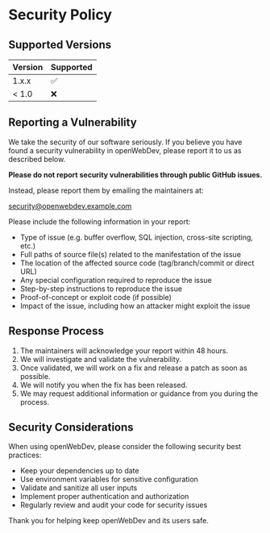 # Security Policy

## Supported Versions

| Version | Supported          |
| ------- | ------------------ |
| 1.x.x   | :white_check_mark: |
| < 1.0   | :x:                |

## Reporting a Vulnerability

We take the security of our software seriously. If you believe you have found a security vulnerability in openWebDev, please report it to us as described below.

**Please do not report security vulnerabilities through public GitHub issues.**

Instead, please report them by emailing the maintainers at:

security@openwebdev.example.com

Please include the following information in your report:

- Type of issue (e.g. buffer overflow, SQL injection, cross-site scripting, etc.)
- Full paths of source file(s) related to the manifestation of the issue
- The location of the affected source code (tag/branch/commit or direct URL)
- Any special configuration required to reproduce the issue
- Step-by-step instructions to reproduce the issue
- Proof-of-concept or exploit code (if possible)
- Impact of the issue, including how an attacker might exploit the issue

## Response Process

1. The maintainers will acknowledge your report within 48 hours.
2. We will investigate and validate the vulnerability.
3. Once validated, we will work on a fix and release a patch as soon as possible.
4. We will notify you when the fix has been released.
5. We may request additional information or guidance from you during the process.

## Security Considerations

When using openWebDev, please consider the following security best practices:

- Keep your dependencies up to date
- Use environment variables for sensitive configuration
- Validate and sanitize all user inputs
- Implement proper authentication and authorization
- Regularly review and audit your code for security issues

Thank you for helping keep openWebDev and its users safe.